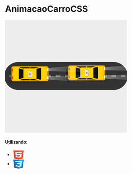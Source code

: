 # AnimacaoCarroCSS

<img src="/src/imagens/Captura de tela.png" width="400px">

#### Utilizando:

* <img align="center" alt="HTML" height="30" width="40" src="https://raw.githubusercontent.com/devicons/devicon/master/icons/html5/html5-original.svg">
* <img align="center" alt="CSS" height="30" width="40" src="https://raw.githubusercontent.com/devicons/devicon/master/icons/css3/css3-original.svg">
